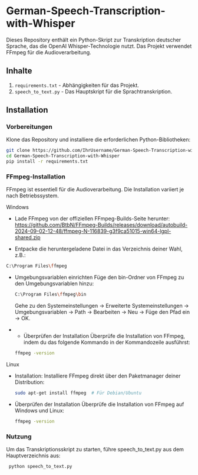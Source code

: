 # German-Speech-Transcription-with-Whisper

Dieses Repository enthält ein Python-Skript zur Transkription deutscher Sprache, das die OpenAI Whisper-Technologie nutzt. Das Projekt verwendet FFmpeg für die Audioverarbeitung.

## Inhalte

1. `requirements.txt` - Abhängigkeiten für das Projekt.
2. `speech_to_text.py` - Das Hauptskript für die Sprachtranskription.

## Installation

### Vorbereitungen

Klone das Repository und installiere die erforderlichen Python-Bibliotheken:

```bash
git clone https://github.com/IhrUsername/German-Speech-Transcription-with-Whisper.git
cd German-Speech-Transcription-with-Whisper
pip install -r requirements.txt
```
### FFmpeg-Installation
FFmpeg ist essentiell für die Audioverarbeitung. Die Installation variiert je nach Betriebssystem.

Windows
- Lade FFmpeg von der offiziellen FFmpeg-Builds-Seite herunter:
  https://github.com/BtbN/FFmpeg-Builds/releases/download/autobuild-2024-09-02-12-48/ffmpeg-N-116839-g3f9ca51015-win64-lgpl-shared.zip

-  Entpacke die heruntergeladene Datei in das Verzeichnis deiner Wahl, z.B.:
```bash
C:\Program Files\ffmpeg
```
- Umgebungsvariablen einrichten
  Füge den bin-Ordner von FFmpeg zu den Umgebungsvariablen hinzu:
  ```bash
  C:\Program Files\ffmpeg\bin
  ```
  Gehe zu den Systemeinstellungen -> Erweiterte Systemeinstellungen -> Umgebungsvariablen -> Path -> Bearbeiten -> Neu -> Füge den Pfad ein -> OK.


- - Überprüfen der Installation
  Überprüfe die Installation von FFmpeg, indem du das folgende Kommando in der Kommandozeile ausführst:
  ```bash
  ffmpeg -version
  ```
  
Linux
- Installation:
  Installiere FFmpeg direkt über den Paketmanager deiner Distribution:
  ```bash
  sudo apt-get install ffmpeg  # Für Debian/Ubuntu
  ```

- Überprüfen der Installation
Überprüfe die Installation von FFmpeg auf Windows und Linux:
  ```bash
  ffmpeg -version
  ```
### Nutzung
Um das Transkriptionsskript zu starten, führe speech_to_text.py aus dem Hauptverzeichnis aus:

 ```bash
  python speech_to_text.py
  ```



